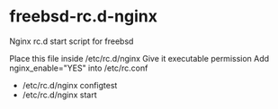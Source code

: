 # freebsd-rc.d-nginx
Nginx rc.d start script for freebsd

Place this file inside /etc/rc.d/nginx
Give it executable permission
Add nginx_enable="YES" into /etc/rc.conf


* /etc/rc.d/nginx configtest
* /etc/rc.d/nginx start 
